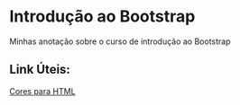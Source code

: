 # Introdução ao Bootstrap

Minhas anotação sobre o curso de introdução ao Bootstrap

## Link Úteis:
[Cores para HTML](https://htmlcolorcodes.com/)